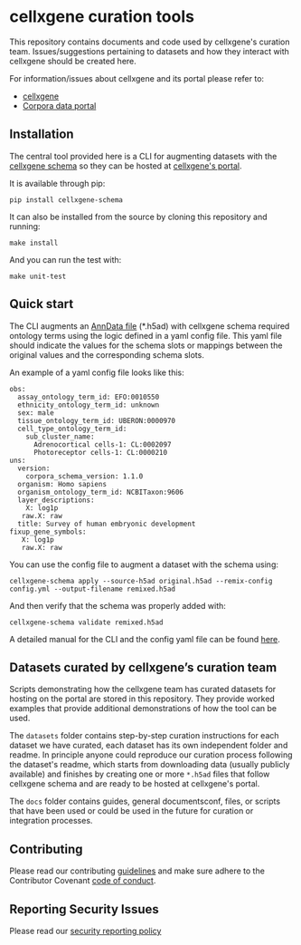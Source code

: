 # cellxgene curation tools

This repository contains documents and code used by cellxgene's curation team. Issues/suggestions pertaining to datasets and how they interact with cellxgene should be created here. 

For information/issues about cellxgene and its portal please refer to:

- [cellxgene](https://github.com/chanzuckerberg/cellxgene)
- [Corpora data portal](https://github.com/chanzuckerberg/corpora-data-portal)

## Installation

The central tool provided here is a CLI for augmenting datasets with the [cellxgene schema](cellxgene_schema_cli/cellxgene_schema/schema_definitions/2_0_0.yaml) so they can be hosted at [cellxgene's portal](https://cellxgene.cziscience.com/). 

It is available through pip:

```
pip install cellxgene-schema
```

It can also be installed from the source by cloning this repository and running:

```
make install 
```

And you can run the test with:

```
make unit-test
```


## Quick start

The CLI augments  an [AnnData file](https://anndata.readthedocs.io/en/latest/) (\*.h5ad) with cellxgene schema required ontology terms using the logic defined in a yaml config file. This yaml file should indicate the values for the schema slots or mappings between the original values and the corresponding schema slots.

An example of a yaml config file looks like this:

```
obs:
  assay_ontology_term_id: EFO:0010550
  ethnicity_ontology_term_id: unknown
  sex: male
  tissue_ontology_term_id: UBERON:0000970
  cell_type_ontology_term_id:
    sub_cluster_name:
      Adrenocortical cells-1: CL:0002097
      Photoreceptor cells-1: CL:0000210
uns:
  version:
    corpora_schema_version: 1.1.0
  organism: Homo sapiens
  organism_ontology_term_id: NCBITaxon:9606
  layer_descriptions:
    X: log1p
   raw.X: raw
  title: Survey of human embryonic development
fixup_gene_symbols:
   X: log1p
   raw.X: raw
```

You can use the config file to augment a dataset with  the schema using:

```
cellxgene-schema apply --source-h5ad original.h5ad --remix-config config.yml --output-filename remixed.h5ad
```

And then verify that the schema was properly added with:

```
cellxgene-schema validate remixed.h5ad
```

A detailed manual for the CLI and the config yaml file can be found [here](docs/schema_guide.md).

## Datasets curated by cellxgene’s curation team

Scripts demonstrating how the cellxgene team has curated datasets for hosting on the portal are stored in this repository. They provide worked examples that provide additional demonstrations of how the tool can be used.

The `datasets` folder contains step-by-step curation instructions for each dataset we have curated, each dataset has its own independent folder and readme. 
In principle anyone could reproduce our curation process following the dataset's readme, which starts from downloading data (usually publicly available) and finishes by creating one or more `*.h5ad` files that follow cellxgene schema and are ready to be hosted at cellxgene's portal.

The `docs` folder contains guides, general documentsconf, files, or scripts that have been used or could be used in the future for curation or integration processes.

## Contributing

Please read our contributing [guidelines](CONTRIBUTING.md) and make sure adhere to the Contributor Covenant [code of conduct](https://github.com/chanzuckerberg/.github/blob/master/CODE_OF_CONDUCT.md). 

## Reporting Security Issues                     
                                                
Please read our [security reporting policy](SECURITY.md)
